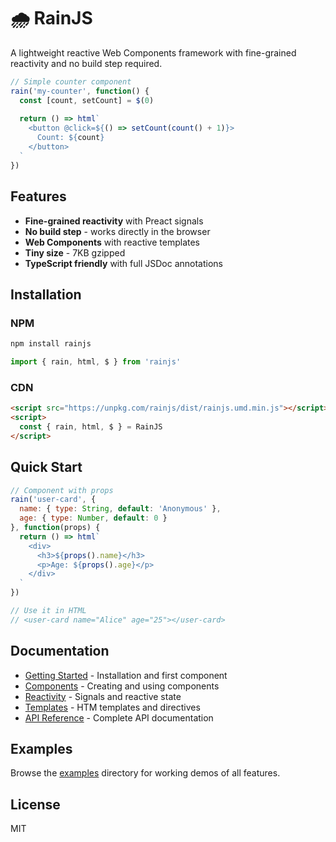 # 🌧️ RainJS

A lightweight reactive Web Components framework with fine-grained reactivity and no build step required.

```javascript
// Simple counter component
rain('my-counter', function() {
  const [count, setCount] = $(0)
  
  return () => html`
    <button @click=${() => setCount(count() + 1)}>
      Count: ${count}
    </button>
  `
})
```

## Features

- **Fine-grained reactivity** with Preact signals
- **No build step** - works directly in the browser
- **Web Components** with reactive templates
- **Tiny size** - 7KB gzipped
- **TypeScript friendly** with full JSDoc annotations

## Installation

### NPM

```bash
npm install rainjs
```

```javascript
import { rain, html, $ } from 'rainjs'
```

### CDN

```html
<script src="https://unpkg.com/rainjs/dist/rainjs.umd.min.js"></script>
<script>
  const { rain, html, $ } = RainJS
</script>
```

## Quick Start

```javascript
// Component with props
rain('user-card', {
  name: { type: String, default: 'Anonymous' },
  age: { type: Number, default: 0 }
}, function(props) {
  return () => html`
    <div>
      <h3>${props().name}</h3>
      <p>Age: ${props().age}</p>
    </div>
  `
})

// Use it in HTML
// <user-card name="Alice" age="25"></user-card>
```

## Documentation

- [Getting Started](docs/getting-started.md) - Installation and first component
- [Components](docs/components.md) - Creating and using components
- [Reactivity](docs/reactivity.md) - Signals and reactive state
- [Templates](docs/templates.md) - HTM templates and directives
- [API Reference](docs/api.md) - Complete API documentation

## Examples

Browse the [examples](examples/) directory for working demos of all features.

## License

MIT